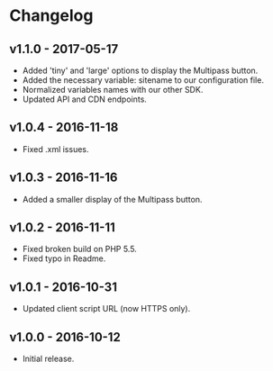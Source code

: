 # Changelog

## v1.1.0 - 2017-05-17

* Added 'tiny' and 'large' options to display the Multipass button.
* Added the necessary variable: sitename to our configuration file.
* Normalized variables names with our other SDK.
* Updated API and CDN endpoints.

## v1.0.4 - 2016-11-18

* Fixed .xml issues.

## v1.0.3 - 2016-11-16

* Added a smaller display of the Multipass button.

## v1.0.2 - 2016-11-11

* Fixed broken build on PHP 5.5.
* Fixed typo in Readme.

## v1.0.1 - 2016-10-31

* Updated client script URL (now HTTPS only).

## v1.0.0 - 2016-10-12

* Initial release.
